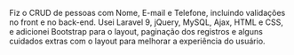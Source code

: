 Fiz o CRUD de pessoas com Nome, E-mail e Telefone, incluindo validações no front e no back-end.
Usei Laravel 9, jQuery, MySQL, Ajax, HTML e CSS, e adicionei Bootstrap para o layout, paginação dos registros e alguns cuidados extras com o layout para melhorar a experiência do usuário.
